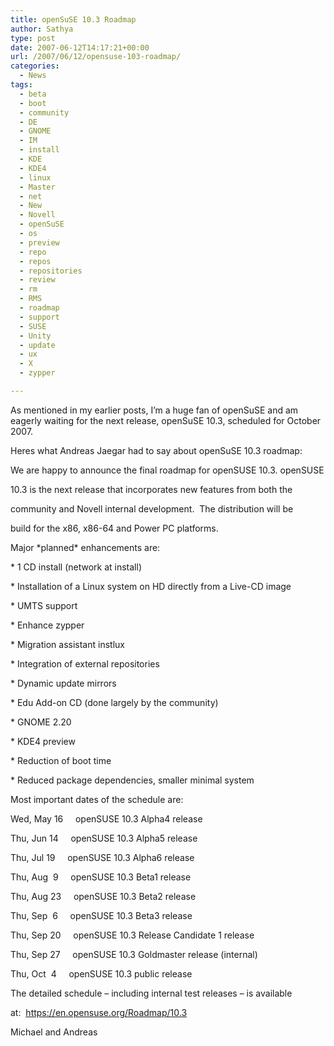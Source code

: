 ```yaml
---
title: openSuSE 10.3 Roadmap
author: Sathya
type: post
date: 2007-06-12T14:17:21+00:00
url: /2007/06/12/opensuse-103-roadmap/
categories:
  - News
tags:
  - beta
  - boot
  - community
  - DE
  - GNOME
  - IM
  - install
  - KDE
  - KDE4
  - linux
  - Master
  - net
  - New
  - Novell
  - openSuSE
  - os
  - preview
  - repo
  - repos
  - repositories
  - review
  - rm
  - RMS
  - roadmap
  - support
  - SUSE
  - Unity
  - update
  - ux
  - X
  - zypper

---
```

As mentioned in my earlier posts, I&#8217;m a huge fan of openSuSE and am eagerly waiting for the next release, openSuSE 10.3, scheduled for October 2007.

Heres what Andreas Jaegar had to say about openSuSE 10.3 roadmap:

We are happy to announce the final roadmap for openSUSE 10.3. openSUSE
  
10.3 is the next release that incorporates new features from both the
  
community and Novell internal development.  The distribution will be
  
build for the x86, x86-64 and Power PC platforms.

Major \*planned\* enhancements are:

* 1 CD install (network at install)
  
* Installation of a Linux system on HD directly from a Live-CD image
  
* UMTS support
  
* Enhance zypper
  
* Migration assistant instlux
  
* Integration of external repositories
  
* Dynamic update mirrors
  
* Edu Add-on CD (done largely by the community)
  
* GNOME 2.20
  
* KDE4 preview
  
* Reduction of boot time
  
* Reduced package dependencies, smaller minimal system

Most important dates of the schedule are:
  
Wed, May 16     openSUSE 10.3 Alpha4 release
  
Thu, Jun 14     openSUSE 10.3 Alpha5 release
  
Thu, Jul 19     openSUSE 10.3 Alpha6 release
  
Thu, Aug  9     openSUSE 10.3 Beta1 release
  
Thu, Aug 23     openSUSE 10.3 Beta2 release
  
Thu, Sep  6     openSUSE 10.3 Beta3 release
  
Thu, Sep 20     openSUSE 10.3 Release Candidate 1 release
  
Thu, Sep 27     openSUSE 10.3 Goldmaster release (internal)
  
Thu, Oct  4     openSUSE 10.3 public release

The detailed schedule &#8211; including internal test releases &#8211; is available
  
at:  <a href="https://en.opensuse.org/Roadmap/10.3" rel="nofollow">https://en.opensuse.org/Roadmap/10.3</a>

Michael and Andreas
